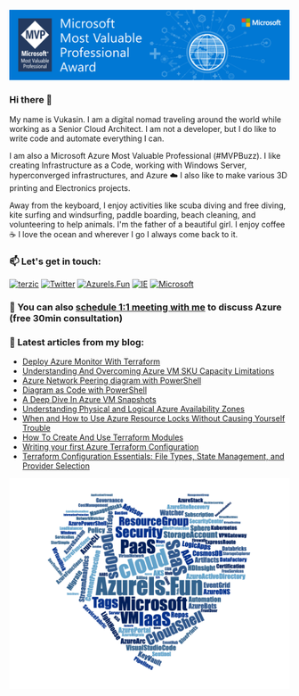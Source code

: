 ![Microsoft MVP](/assets/img/MVP_SocialGraphics_LinkedIn_1584x396px_Opt-4.jpg)

### Hi there 👋

My name is Vukasin. I am a digital nomad traveling around the world while working as a Senior Cloud Architect. I am not a developer, but I do like to write code and automate everything I can.

I am also a Microsoft Azure Most Valuable Professional (#MVPBuzz). I like creating Infrastructure as a Code, working with Windows Server, hyperconverged infrastructures, and Azure ☁️ I also like to make various 3D printing and Electronics projects.

Away from the keyboard, I enjoy activities like scuba diving and free diving, kite surfing and windsurfing, paddle boarding, beach cleaning, and volunteering to help animals. I'm the father of a beautiful girl. I enjoy coffee ☕️ I love the ocean and wherever I go I always come back to it.

### 📫  Let's get in touch:

[![terzic](https://img.shields.io/badge/linkedin-%230077B5.svg?style=for-the-badge&logo=linkedin&logoColor=white)](https://www.linkedin.com/in/terzic/)
[![Twitter](https://img.shields.io/badge/twitter-%231DA1F2.svg?style=for-the-badge&logo=Twitter&logoColor=white)](https://twitter.com/MrTerzic)
[![AzureIs.Fun](https://img.shields.io/badge/blog-0078D4.svg?style=for-the-badge&logo=azure-devops&logoColor=white)](https://azureis.fun)
[![IE](https://img.shields.io/badge/website-0076D6?style=for-the-badge&logo=Internet%20Explorer&logoColor=white)](http://vukasinterzic.com)
[![Microsoft](https://img.shields.io/badge/MVP-0078D4?style=for-the-badge&logo=microsoft&logoColor=white)](https://mvp.microsoft.com/en-us/PublicProfile/5003864?fullName=Vukasin%20Terzic)

### 🤙 You can also [schedule 1:1 meeting with me](http://calendly.com/vukasin-terzic) to discuss Azure (free 30min consultation)

### 📝 Latest articles from my blog:

<!-- AzureIs.Fun:START -->
- [Deploy Azure Monitor With Terraform](https://azureis.fun/posts/Deploy-Azure-Monitor-With-Terraform/)
- [Understanding And Overcoming Azure VM SKU Capacity Limitations](https://azureis.fun/posts/Undrstanding-And-Overcoming-Azure-VM-SKU-Capacity-Limitations/)
- [Azure Network Peering diagram with PowerShell](https://azureis.fun/posts/Visualize-Azure-Network-Peering-With-PowerShell/)
- [Diagram as Code with PowerShell](https://azureis.fun/posts/Diagram-as-Code-with-PowerShell/)
- [A Deep Dive In Azure VM Snapshots](https://azureis.fun/posts/A-Deep-Dive-In-Azure-VM-Snapshots/)
- [Understanding Physical and Logical Azure Availability Zones](https://azureis.fun/posts/Understanding-Physical-and-Logical-Azure-Availability-Zones/)
- [When and How to Use Azure Resource Locks Without Causing Yourself Trouble](https://azureis.fun/posts/When-and-How-To-Use-Azure-Locks-Without-Trouble/)
- [How To Create And Use Terraform Modules](https://azureis.fun/posts/How-To-Create-And-Use-Terraform-Modules/)
- [Writing your first Azure Terraform Configuration](https://azureis.fun/posts/Writing-your-first-Azure-Terraform-Configuration-Template/)
- [Terraform Configuration Essentials: File Types, State Management, and Provider Selection](https://azureis.fun/posts/Terraform-Configuration-Essentials/)
<!-- AzureIs.Fun:END -->


![Azure Is Fun](/assets/img/azure-is-fun-wordcloud-azure-hearth.png)

<!--

```mermaid
    gantt
    title Microsoft Certification Plan
    dateFormat  YYYY-MM-DD
    section Renewal
    Microsoft Most Valuable Professional 2022-23    :crit, done, 2021-03-31, 365d
    Microsoft Certified Trainer 2022-23             :done, 2021-04-07, 365d
    Azure Virtual Desktop Specialty                 :done, 2022-01-16, 180d
    Identity and Access Administrator Associate     :done, 2022-01-30, 180d
    Azure Administrator Associate                   :crit, done, a2, 2022-02-28, 180d
    Azure Security Engineer Associate               :done, 2022-03-30, 180d
    Azure Solutions Architect Expert                :crit, done, 2022-04-21, 180d
    Security Operations Analyst Associate           :done, 2022-04-29, 180d
    Information Protection Administrator Associate  :active, 2022-05-13, 180d
    Security Administrator Associate                :a7, 2022-06-02, 180d
    Enterprise Administrator Expert                 :crit, a8, 2022-10-06, 180d
    DevOps Engineer Expert                          :crit, a9, 2022-11-29, 180d
    Microsoft Most Valuable Professional 2023-24    :active, 2022-03-31, 365d
    Microsoft Certified Trainer 2023-24             :active, 2022-04-07, 365d

    section New Certifications
    AI-900 - Azure AI Fundamentals                                      :done, 2022-03-10, 30d
    AZ-700 - Azure Network Engineer Associate                           :a12, 2022-10-10, 30d
    AZ-800 - Administering Windows Server Hybrid Core Infrastructure    :a13, after a12, 30d
    AZ-801 - Configuring Windows Server Hybrid Advanced Services        :a14, after a13, 30d
    DP-900 - Azure Data Fundamentals                                    :a15, after a14, 15d
    Optional 62-193 - Technology Literacy for Educators                 :a16, after a15, 30d
    Optional AZ-600 - Azure Stack Hub Operator Associate                :a17, after a16, 30d
    Optional AI-102 - Azure AI Engineer Associate                       :a18, after a17, 30d
    Optional DP-300 - Azure Database Administrator Associate            :a19, after a18, 30d
```

**vukasinterzic/vukasinterzic** is a ✨ _special_ ✨ repository because its `README.md` (this file) appears on your GitHub profile.

Here are some ideas to get you started:

- 🔭 I’m currently working on ...
- 🌱 I’m currently learning ...
- 👯 I’m looking to collaborate on ...
- 🤔 I’m looking for help with ...
- 💬 Ask me about ...
- 📫 How to reach me: ...
- 😄 Pronouns: ...
- ⚡ Fun fact: ...
-->
